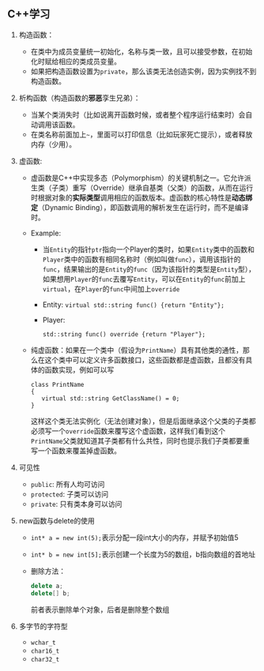 ## C++学习

1. 构造函数：
   * 在类中为成员变量统一初始化，名称与类一致，且可以接受参数，在初始化时赋给相应的类成员变量。
   * 如果把构造函数设置为`private`，那么该类无法创造实例，因为实例找不到构造函数。

2. 析构函数（构造函数的**邪恶**孪生兄弟）：
   - 当某个类消失时（比如说离开函数时候，或者整个程序运行结束时）会自动调用该函数。
   - 在类名称前面加上`~`，里面可以打印信息（比如玩家死亡提示），或者释放内存（少用）。
   
3. 虚函数:

   - 虚函数是C++中实现多态（Polymorphism）的关键机制之一。它允许派生类（子类）重写（Override）继承自基类（父类）的函数，从而在运行时根据对象的**实际类型**调用相应的函数版本。虚函数的核心特性是**动态绑定**（Dynamic Binding），即函数调用的解析发生在运行时，而不是编译时。

   - Example:

     - 当`Entity`的指针`ptr`指向一个Player的类时，如果`Entity`类中的函数和`Player`类中的函数有相同名称时（例如叫做`func`），调用该指针的`func`，结果输出的是`Entity`的`func`（因为该指针的类型是`Entity`型），如果想用`Player`的`func`去覆写`Entity`，可以在`Entity`的`func`前加上`virtual`，在`Player`的`func`中间加上`override`

     * Entity:
       `virtual std::string func() {return "Entity"};`

     * Player:

       `std::string func() override {return "Player"};`

   - 纯虚函数：如果在一个类中（假设为`PrintName`）具有其他类的通性，那么在这个类中可以定义许多函数接口，这些函数都是虚函数，且都没有具体的函数实现，例如可以写

     ``` 
     class PrintName
     {
     	virtual std::string GetClassName() = 0;
     }
     ```

     这样这个类无法实例化（无法创建对象），但是后面继承这个父类的子类都必须写一个`override`函数来覆写这个虚函数，这样我们看到这个`PrintName`父类就知道其子类都有什么共性，同时也提示我们子类都要重写一个函数来覆盖掉虚函数。

4. 可见性

   * `public`: 所有人均可访问
   * `protected`: 子类可以访问
   * `private`: 只有类本身可以访问

5. new函数与delete的使用

   * `int* a = new int(5);`表示分配一段int大小的内存，并赋予初始值5
   * `int* b = new int[5];`表示创建一个长度为5的数组，b指向数组的首地址

   * 删除方法：

     ```C++
     delete a;
     delete[] b;
     ```

     前者表示删除单个对象，后者是删除整个数组

6. 多字节的字符型

   * `wchar_t`
   * `char16_t`
   * `char32_t`

